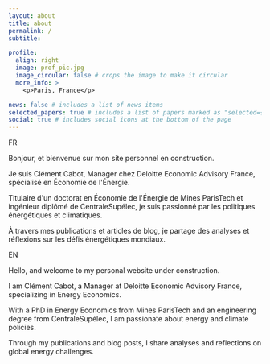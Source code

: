 ```yaml
---
layout: about
title: about
permalink: /
subtitle: 

profile:
  align: right
  image: prof_pic.jpg
  image_circular: false # crops the image to make it circular
  more_info: >
    <p>Paris, France</p>

news: false # includes a list of news items
selected_papers: true # includes a list of papers marked as "selected={true}"
social: true # includes social icons at the bottom of the page
---
```


FR

Bonjour, et bienvenue sur mon site personnel en construction. 

Je suis Clément Cabot, Manager chez Deloitte Economic Advisory France, spécialisé en Économie de l'Énergie. 

Titulaire d'un doctorat en Économie de l'Énergie de Mines ParisTech et ingénieur diplômé de CentraleSupélec, je suis passionné par les politiques énergétiques et climatiques.

À travers mes publications et articles de blog, je partage des analyses et réflexions sur les défis énergétiques mondiaux. 

EN

Hello, and welcome to my personal website under construction.

I am Clément Cabot, a Manager at Deloitte Economic Advisory France, specializing in Energy Economics.

With a PhD in Energy Economics from Mines ParisTech and an engineering degree from CentraleSupélec, I am passionate about energy and climate policies.

Through my publications and blog posts, I share analyses and reflections on global energy challenges.
